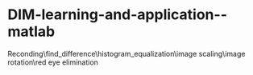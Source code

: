 # DIM-learning-and-application--matlab
Reconding\find_difference\histogram_equalization\image scaling\image rotation\red eye elimination
